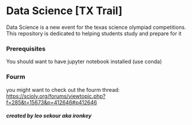 # Data Science [TX Trail]

Data Science is a new event for the texas science olympiad competitions. This repository is dedicated to helping students study and prepare for it

### Prerequisites

You should want to have jupyter notebook installed (use conda)

### Fourm

you might want to check out the fourm thread: https://scioly.org/forums/viewtopic.php?f=285&t=15673&p=412646#p412646

##### created by leo sekour aka ironkey
